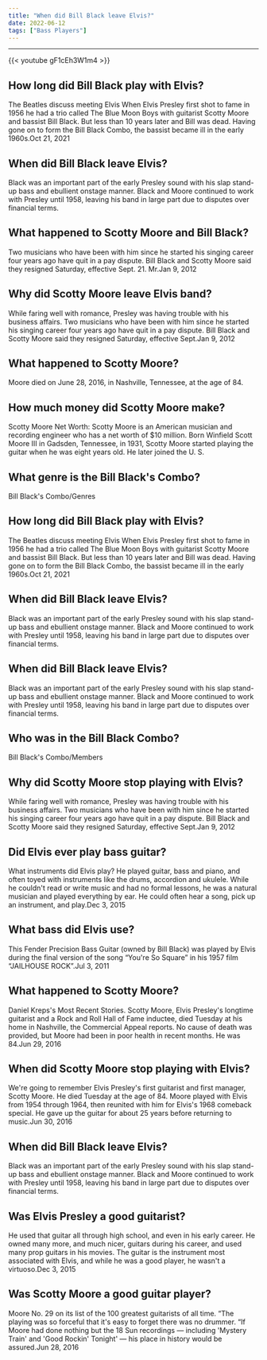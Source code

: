 ```yaml
---
title: "When did Bill Black leave Elvis?"
date: 2022-06-12
tags: ["Bass Players"]
---
```


---
{{< youtube gF1cEh3W1m4 >}}
## How long did Bill Black play with Elvis?
The Beatles discuss meeting Elvis When Elvis Presley first shot to fame in 1956 he had a trio called The Blue Moon Boys with guitarist Scotty Moore and bassist Bill Black. But less than 10 years later and Bill was dead. Having gone on to form the Bill Black Combo, the bassist became ill in the early 1960s.Oct 21, 2021

## When did Bill Black leave Elvis?
Black was an important part of the early Presley sound with his slap stand-up bass and ebullient onstage manner. Black and Moore continued to work with Presley until 1958, leaving his band in large part due to disputes over financial terms.

## What happened to Scotty Moore and Bill Black?
Two musicians who have been with him since he started his singing career four years ago have quit in a pay dispute. Bill Black and Scotty Moore said they resigned Saturday, effective Sept. 21. Mr.Jan 9, 2012

## Why did Scotty Moore leave Elvis band?
While faring well with romance, Presley was having trouble with his business affairs. Two musicians who have been with him since he started his singing career four years ago have quit in a pay dispute. Bill Black and Scotty Moore said they resigned Saturday, effective Sept.Jan 9, 2012

## What happened to Scotty Moore?
Moore died on June 28, 2016, in Nashville, Tennessee, at the age of 84.

## How much money did Scotty Moore make?
Scotty Moore Net Worth: Scotty Moore is an American musician and recording engineer who has a net worth of $10 million. Born Winfield Scott Moore III in Gadsden, Tennessee, in 1931, Scotty Moore started playing the guitar when he was eight years old. He later joined the U. S.

## What genre is the Bill Black's Combo?
Bill Black's Combo/Genres

## How long did Bill Black play with Elvis?
The Beatles discuss meeting Elvis When Elvis Presley first shot to fame in 1956 he had a trio called The Blue Moon Boys with guitarist Scotty Moore and bassist Bill Black. But less than 10 years later and Bill was dead. Having gone on to form the Bill Black Combo, the bassist became ill in the early 1960s.Oct 21, 2021

## When did Bill Black leave Elvis?
Black was an important part of the early Presley sound with his slap stand-up bass and ebullient onstage manner. Black and Moore continued to work with Presley until 1958, leaving his band in large part due to disputes over financial terms.

## When did Bill Black leave Elvis?
Black was an important part of the early Presley sound with his slap stand-up bass and ebullient onstage manner. Black and Moore continued to work with Presley until 1958, leaving his band in large part due to disputes over financial terms.

## Who was in the Bill Black Combo?
Bill Black's Combo/Members

## Why did Scotty Moore stop playing with Elvis?
While faring well with romance, Presley was having trouble with his business affairs. Two musicians who have been with him since he started his singing career four years ago have quit in a pay dispute. Bill Black and Scotty Moore said they resigned Saturday, effective Sept.Jan 9, 2012

## Did Elvis ever play bass guitar?
What instruments did Elvis play? He played guitar, bass and piano, and often toyed with instruments like the drums, accordion and ukulele. While he couldn't read or write music and had no formal lessons, he was a natural musician and played everything by ear. He could often hear a song, pick up an instrument, and play.Dec 3, 2015

## What bass did Elvis use?
This Fender Precision Bass Guitar (owned by Bill Black) was played by Elvis during the final version of the song “You're So Square” in his 1957 film “JAILHOUSE ROCK”.Jul 3, 2011

## What happened to Scotty Moore?
Daniel Kreps's Most Recent Stories. Scotty Moore, Elvis Presley's longtime guitarist and a Rock and Roll Hall of Fame inductee, died Tuesday at his home in Nashville, the Commercial Appeal reports. No cause of death was provided, but Moore had been in poor health in recent months. He was 84.Jun 29, 2016

## When did Scotty Moore stop playing with Elvis?
We're going to remember Elvis Presley's first guitarist and first manager, Scotty Moore. He died Tuesday at the age of 84. Moore played with Elvis from 1954 through 1964, then reunited with him for Elvis's 1968 comeback special. He gave up the guitar for about 25 years before returning to music.Jun 30, 2016

## When did Bill Black leave Elvis?
Black was an important part of the early Presley sound with his slap stand-up bass and ebullient onstage manner. Black and Moore continued to work with Presley until 1958, leaving his band in large part due to disputes over financial terms.

## Was Elvis Presley a good guitarist?
He used that guitar all through high school, and even in his early career. He owned many more, and much nicer, guitars during his career, and used many prop guitars in his movies. The guitar is the instrument most associated with Elvis, and while he was a good player, he wasn't a virtuoso.Dec 3, 2015

## Was Scotty Moore a good guitar player?
Moore No. 29 on its list of the 100 greatest guitarists of all time. “The playing was so forceful that it's easy to forget there was no drummer. “If Moore had done nothing but the 18 Sun recordings — including 'Mystery Train' and 'Good Rockin' Tonight' — his place in history would be assured.Jun 28, 2016

